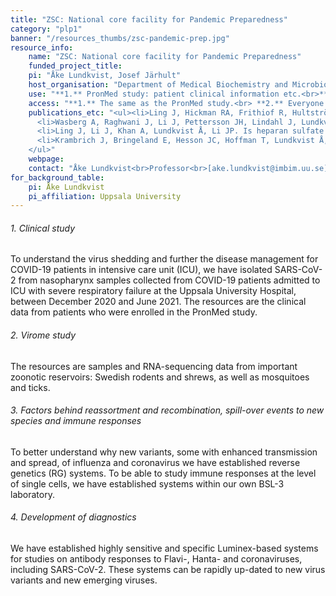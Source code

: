 ```yaml
---
title: "ZSC: National core facility for Pandemic Preparedness"
category: "plp1"
banner: "/resources_thumbs/zsc-pandemic-prep.jpg"
resource_info:
    name: "ZSC: National core facility for Pandemic Preparedness"
    funded_project_title:
    pi: "Åke Lundkvist, Josef Järhult"
    host_organisation: "Department of Medical Biochemistry and Microbiology, Zoonosis Science Center, Uppsala University; Department of Medical Sciences, Zoonosis Science Center, Uppsala University"
    use: "**1.** PronMed study: patient clinical information etc.<br>**2.** Virome study: identify RNA virus composition from important reservoirs and vectors in Sweden.<br> **3.** Spill-over and immune responses: By our research on transmission and maintenance of zoonotic viruses in nature, we will increase the knowledge on potential threats for future endemics and pandemics. How are climate changes increase the risks, which new viruses may be introduced to Sweden?<br> **4.** Diagnostics: By our established Luminex-based systems, we are able to study e.g. seroprevalences and vaccine responses. In addition, we can rapidly up-date the systems with new variants or completely new viruses in future endemics or pandemics."
    access: "**1.** The same as the PronMed study.<br> **2.** Everyone has access to the Genbank or BioProject, once the RNA-sequencing data and viral genome sequences data will be public.<br> **3.** Open access publications."
    publications_etc: "<ul><li>Ling J, Hickman RA, Frithiof R, Hultström M, Järhult JD, Lundkvist Å, Lipcsey M. Infectious SARS-CoV-2 is rarely present in the nasopharynx samples collected from Swedish hospitalized critically ill COVID-19 patients. <i>Ir J Med Sci</i> (2022). <a href='https://doi.org/10.1007/s11845-022-02961-8'>DOI: 10.1007/s11845-022-02961-8</a></li>
      <li>Wasberg A, Raghwani J, Li J, Pettersson JH, Lindahl J, Lundkvist Å, Ling J. Discovery of a novel coronavirus in Swedish bank voles (Myodes glareolus). <i>bioRxiv</i> (2022). <a href='https://doi.org/10.1101/2022.02.24.481848'>DOI: 10.1101/2022.02.24.481848</a></li>
      <li>Ling J, Li J, Khan A, Lundkvist Å, Li JP. Is heparan sulfate a target for inhibition of RNA virus infection? <i>Am J Physiol Cell Physiol.</i> 322(4):C605-C613 (2022). <a href='https://doi.org/10.1152/ajpcell.00028.2022'>DOI: 10.1152/ajpcell.00028.2022</a>.</li>
      <li>Krambrich J, Bringeland E, Hesson JC, Hoffman T, Lundkvist Å, Lindahl JF, Ling J. Usage of FTA® Classic Cards for Safe Storage, Shipment, and Detection of Arboviruses. Submitted (2022).</li>
    </ul>"
    webpage:
    contact: "Åke Lundkvist<br>Professor<br>[ake.lundkvist@imbim.uu.se](mailto:ake.lundkvist@imbim.uu.se)"
for_background_table:
    pi: Åke Lundkvist
    pi_affiliation: Uppsala University
---
```


###### 1. Clinical study

To understand the virus shedding and further the disease management for COVID-19 patients in intensive care unit (ICU), we have isolated SARS-CoV-2 from nasopharynx samples collected from COVID-19 patients admitted to ICU with severe respiratory failure at the Uppsala University Hospital, between December 2020 and June 2021. The resources are the clinical data from patients who were enrolled in the PronMed study.

###### 2. Virome study

The resources are samples and RNA-sequencing data from important zoonotic reservoirs: Swedish rodents and shrews, as well as mosquitoes and ticks.

###### 3. Factors behind reassortment and recombination, spill-over events to new species and immune responses

To better understand why new variants, some with enhanced transmission and spread, of influenza and coronavirus we have established reverse genetics (RG) systems. To be able to study immune responses at the level of single cells, we have established systems within our own BSL-3 laboratory.

###### 4. Development of diagnostics

We have established highly sensitive and specific Luminex-based systems for studies on antibody responses to Flavi-, Hanta- and coronaviruses, including SARS-CoV-2. These systems can be rapidly up-dated to new virus variants and new emerging viruses.
